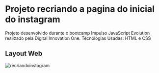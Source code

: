 # Projeto recriando a pagina do inicial do instagram 

Projeto desenvolvido durante o bootcamp Impulso JavaScript Evolution realizado pela Digital Innovation One. 
Tecnologias Usadas: HTML e CSS

## Layout Web
![recriandoinstagram](https://user-images.githubusercontent.com/107359369/232313125-eabc456d-9b8c-4d97-baad-2a6f9b586a03.jpg)

